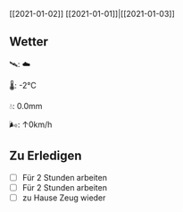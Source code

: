  [[2021-01-02]]
[[2021-01-01]]|[[2021-01-03]]

## Wetter

🛰: ☁️

🌡: -2°C

💧: 0.0mm

🌬: ↑0km/h

## Zu Erledigen

- [ ] Für 2 Stunden arbeiten
- [ ] Für 2 Stunden arbeiten
- [ ] zu Hause Zeug wieder 